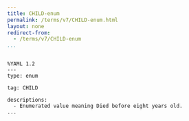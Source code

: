 ```yaml
---
title: CHILD-enum
permalink: /terms/v7/CHILD-enum.html
layout: none
redirect-from:
  - /terms/v7/CHILD-enum
...
```


```

%YAML 1.2
---
type: enum

tag: CHILD

descriptions:
  - Enumerated value meaning Died before eight years old.
...

```